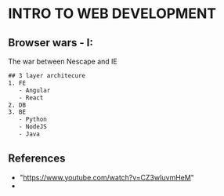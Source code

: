 # INTRO TO WEB DEVELOPMENT

## Browser wars - I:

The war between Nescape and IE

```css
## 3 layer architecure
1. FE
   - Angular
   - React
2. DB
3. BE
   - Python
   - NodeJS
   - Java
```

## References

- "https://www.youtube.com/watch?v=CZ3wIuvmHeM"
-

